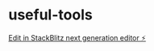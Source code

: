 # useful-tools

[Edit in StackBlitz next generation editor ⚡️](https://stackblitz.com/~/github.com/wykrichard/useful-tools)